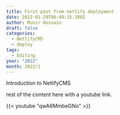 ```yaml
---
title: First post from netlify deployment
date: 2022-01-29T06:49:15.380Z
author: Munir Hossain
draft: false
categories:
  - NetlifyCMS
  - deploy
tags:
  - Editing
year: "2022"
month: 2022/1
---
```

Introduction to NetlifyCMS

<!--more-->

rest of the content here with a youtube link.

{{< youtube "qwA6MmbeGNo" >}}